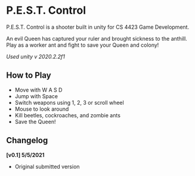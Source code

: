 # P.E.S.T. Control

P.E.S.T. Control is a shooter built in unity for CS 4423 Game Development.

An evil Queen has captured your ruler and brought sickness to the anthill. Play as a worker ant and fight to save your Queen and colony!

*Used unity v 2020.2.2f1*

## How to Play

- Move with W A S D
- Jump with Space
- Switch weapons using 1, 2, 3 or scroll wheel
- Mouse to look around
- Kill beetles, cockroaches, and zombie ants
- Save the Queen!

## Changelog

**[v0.1] 5/5/2021**

- Original submitted version